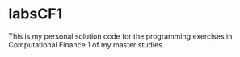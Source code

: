 # labsCF1
This is my personal solution code for the programming exercises in Computational Finance 1 of my master studies.
